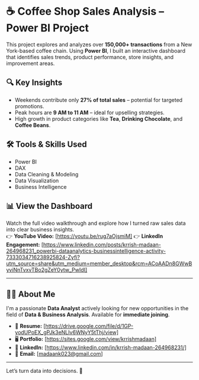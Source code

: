 # ☕ Coffee Shop Sales Analysis – Power BI Project

This project explores and analyzes over **150,000+ transactions** from a New York-based coffee chain. Using **Power BI**, I built an interactive dashboard that identifies sales trends, product performance, store insights, and improvement areas.

## 🔍 Key Insights
- Weekends contribute only **27% of total sales** – potential for targeted promotions.
- Peak hours are **9 AM to 11 AM** – ideal for upselling strategies.
- High growth in product categories like **Tea**, **Drinking Chocolate**, and **Coffee Beans**.

## 🛠️ Tools & Skills Used
- Power BI
- DAX
- Data Cleaning & Modeling
- Data Visualization
- Business Intelligence

## 📊 View the Dashboard
Watch the full video walkthrough and explore how I turned raw sales data into clear business insights.  
👉 **YouTube Video:** [https://youtu.be/rug7aOjsmiM] 
👉 **LinkedIn Engagement:** [https://www.linkedin.com/posts/krrish-madaan-264968231_powerbi-dataanalytics-businessintelligence-activity-7333034716238925824-Zyfi?utm_source=share&utm_medium=member_desktop&rcm=ACoAADn8GWwByviNnTvxvTBo2gZeY0ytw_PwIdI]

---

## 🙋‍♂️ About Me

I'm a passionate **Data Analyst** actively looking for new opportunities in the field of **Data & Business Analysis**. Available for **immediate joining**.

- 🔗 **Resume:** [https://drive.google.com/file/d/1GP-yodUPoEX_gPJk3eNLIv6WNyY5tThj/view]  
- 🖥️ **Portfolio:** [https://sites.google.com/view/krrishmadaan]  
- 💼 **LinkedIn:** [https://www.linkedin.com/in/krrish-madaan-264968231/]  
- 📧 **Email:** [madaank023@gmail.com]

---

Let’s turn data into decisions. 🚀
